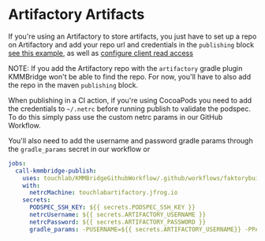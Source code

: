 # Artifactory Artifacts
If you're using an Artifactory to store artifacts, you just have to set up a repo on Artifactory and add your repo url and credentials in the
`publishing` block [see this example](MAVEN_REPO_ARTIFACTS.md#1-configure-push-access), as well as [configure client read access](MAVEN_REPO_ARTIFACTS.md#2-configure-client-read-access)

NOTE: If you add the Artifactory repo with the `artifactory` gradle plugin KMMBridge won't be able to find the
repo. For now, you'll have to also add the repo in the maven `publishing` block.

When publishing in a CI action, if you're using CocoaPods you need to add the credentials to `~/.netrc` before running publish
to validate the podspec. To do this simply pass use the custom netrc params in our GitHub Workflow.

You'll also need to add the username and password gradle params through the `gradle_params` secret in our workflow or
```yaml
jobs:
  call-kmmbridge-publish:
    uses: touchlab/KMMBridgeGithubWorkflow/.github/workflows/faktorybuildbranches.yml@v0.7
    with: 
      netrcMachine: touchlabartifactory.jfrog.io
    secrets:
      PODSPEC_SSH_KEY: ${{ secrets.PODSPEC_SSH_KEY }}
      netrcUsername: ${{ secrets.ARTIFACTORY_USERNAME }} 
      netrcPassword: ${{ secrets.ARTIFACTORY_PASSWORD }} 
      gradle_params: -PUSERNAME=${{ secrets.ARTIFACTORY_USERNAME}} -PPASSWORD=${{ secrets.ARTIFACTORY_PASSWORD }}

```

